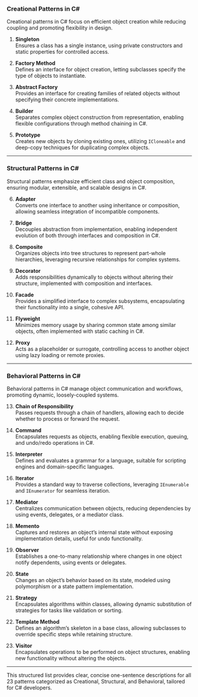 ### **Creational Patterns in C#**  
Creational patterns in C# focus on efficient object creation while reducing coupling and promoting flexibility in design.

1. **Singleton**  
Ensures a class has a single instance, using private constructors and static properties for controlled access.

2. **Factory Method**  
Defines an interface for object creation, letting subclasses specify the type of objects to instantiate.

3. **Abstract Factory**  
Provides an interface for creating families of related objects without specifying their concrete implementations.

4. **Builder**  
Separates complex object construction from representation, enabling flexible configurations through method chaining in C#.

5. **Prototype**  
Creates new objects by cloning existing ones, utilizing `ICloneable` and deep-copy techniques for duplicating complex objects.

---

### **Structural Patterns in C#**  
Structural patterns emphasize efficient class and object composition, ensuring modular, extensible, and scalable designs in C#.

6. **Adapter**  
Converts one interface to another using inheritance or composition, allowing seamless integration of incompatible components.

7. **Bridge**  
Decouples abstraction from implementation, enabling independent evolution of both through interfaces and composition in C#.

8. **Composite**  
Organizes objects into tree structures to represent part-whole hierarchies, leveraging recursive relationships for complex systems.

9. **Decorator**  
Adds responsibilities dynamically to objects without altering their structure, implemented with composition and interfaces.

10. **Facade**  
Provides a simplified interface to complex subsystems, encapsulating their functionality into a single, cohesive API.

11. **Flyweight**  
Minimizes memory usage by sharing common state among similar objects, often implemented with static caching in C#.

12. **Proxy**  
Acts as a placeholder or surrogate, controlling access to another object using lazy loading or remote proxies.

---

### **Behavioral Patterns in C#**  
Behavioral patterns in C# manage object communication and workflows, promoting dynamic, loosely-coupled systems.

13. **Chain of Responsibility**  
Passes requests through a chain of handlers, allowing each to decide whether to process or forward the request.

14. **Command**  
Encapsulates requests as objects, enabling flexible execution, queuing, and undo/redo operations in C#.

15. **Interpreter**  
Defines and evaluates a grammar for a language, suitable for scripting engines and domain-specific languages.

16. **Iterator**  
Provides a standard way to traverse collections, leveraging `IEnumerable` and `IEnumerator` for seamless iteration.

17. **Mediator**  
Centralizes communication between objects, reducing dependencies by using events, delegates, or a mediator class.

18. **Memento**  
Captures and restores an object’s internal state without exposing implementation details, useful for undo functionality.

19. **Observer**  
Establishes a one-to-many relationship where changes in one object notify dependents, using events or delegates.

20. **State**  
Changes an object’s behavior based on its state, modeled using polymorphism or a state pattern implementation.

21. **Strategy**  
Encapsulates algorithms within classes, allowing dynamic substitution of strategies for tasks like validation or sorting.

22. **Template Method**  
Defines an algorithm’s skeleton in a base class, allowing subclasses to override specific steps while retaining structure.

23. **Visitor**  
Encapsulates operations to be performed on object structures, enabling new functionality without altering the objects.

---

This structured list provides clear, concise one-sentence descriptions for all 23 patterns categorized as Creational, Structural, and Behavioral, tailored for C# developers.
